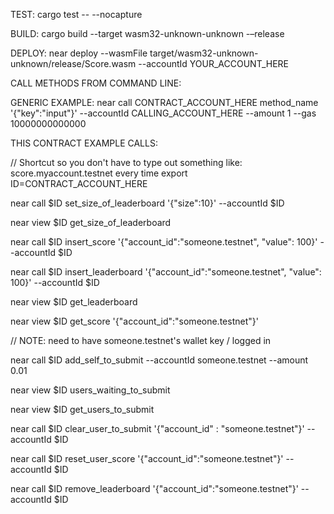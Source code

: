 TEST:
cargo test -- --nocapture

BUILD:
cargo build --target wasm32-unknown-unknown -–release

DEPLOY:
near deploy --wasmFile target/wasm32-unknown-unknown/release/Score.wasm --accountId YOUR_ACCOUNT_HERE

CALL METHODS FROM COMMAND LINE:

GENERIC EXAMPLE:
near call CONTRACT_ACCOUNT_HERE method_name '{"key":"input"}' --accountId CALLING_ACCOUNT_HERE --amount 1 --gas 10000000000000

THIS CONTRACT EXAMPLE CALLS:

// Shortcut so you don't have to type out something like: score.myaccount.testnet every time
export ID=CONTRACT_ACCOUNT_HERE

near call $ID set_size_of_leaderboard '{"size":10}' --accountId $ID

near view $ID get_size_of_leaderboard

near call $ID insert_score '{"account_id":"someone.testnet", "value": 100}' --accountId $ID

near call $ID insert_leaderboard '{"account_id":"someone.testnet", "value": 100}' --accountId $ID

near view $ID get_leaderboard

near view $ID get_score '{"account_id":"someone.testnet"}'

// NOTE: need to have someone.testnet's wallet key / logged in

near call $ID add_self_to_submit --accountId someone.testnet --amount 0.01   

near view $ID users_waiting_to_submit

near view $ID get_users_to_submit

near call $ID clear_user_to_submit '{"account_id" : "someone.testnet"}' --accountId $ID

near call $ID reset_user_score '{"account_id":"someone.testnet"}' --accountId $ID

near call $ID remove_leaderboard '{"account_id":"someone.testnet"}' --accountId $ID

